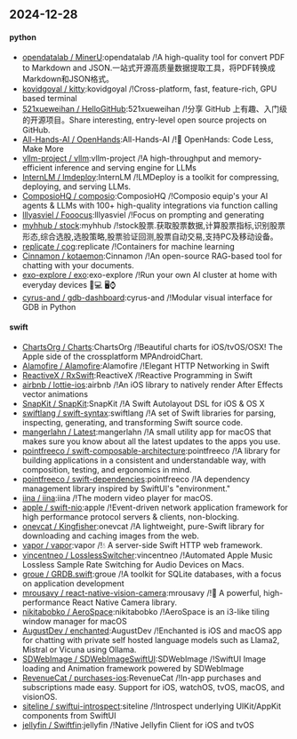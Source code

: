 ## 2024-12-28

#### python
* [opendatalab / MinerU](https://github.com/opendatalab/MinerU):opendatalab /!A high-quality tool for convert PDF to Markdown and JSON.一站式开源高质量数据提取工具，将PDF转换成Markdown和JSON格式。
* [kovidgoyal / kitty](https://github.com/kovidgoyal/kitty):kovidgoyal /!Cross-platform, fast, feature-rich, GPU based terminal
* [521xueweihan / HelloGitHub](https://github.com/521xueweihan/HelloGitHub):521xueweihan /!分享 GitHub 上有趣、入门级的开源项目。Share interesting, entry-level open source projects on GitHub.
* [All-Hands-AI / OpenHands](https://github.com/All-Hands-AI/OpenHands):All-Hands-AI /!🙌 OpenHands: Code Less, Make More
* [vllm-project / vllm](https://github.com/vllm-project/vllm):vllm-project /!A high-throughput and memory-efficient inference and serving engine for LLMs
* [InternLM / lmdeploy](https://github.com/InternLM/lmdeploy):InternLM /!LMDeploy is a toolkit for compressing, deploying, and serving LLMs.
* [ComposioHQ / composio](https://github.com/ComposioHQ/composio):ComposioHQ /!Composio equip's your AI agents & LLMs with 100+ high-quality integrations via function calling
* [lllyasviel / Fooocus](https://github.com/lllyasviel/Fooocus):lllyasviel /!Focus on prompting and generating
* [myhhub / stock](https://github.com/myhhub/stock):myhhub /!stock股票.获取股票数据,计算股票指标,识别股票形态,综合选股,选股策略,股票验证回测,股票自动交易,支持PC及移动设备。
* [replicate / cog](https://github.com/replicate/cog):replicate /!Containers for machine learning
* [Cinnamon / kotaemon](https://github.com/Cinnamon/kotaemon):Cinnamon /!An open-source RAG-based tool for chatting with your documents.
* [exo-explore / exo](https://github.com/exo-explore/exo):exo-explore /!Run your own AI cluster at home with everyday devices 📱💻 🖥️⌚
* [cyrus-and / gdb-dashboard](https://github.com/cyrus-and/gdb-dashboard):cyrus-and /!Modular visual interface for GDB in Python

#### swift
* [ChartsOrg / Charts](https://github.com/ChartsOrg/Charts):ChartsOrg /!Beautiful charts for iOS/tvOS/OSX! The Apple side of the crossplatform MPAndroidChart.
* [Alamofire / Alamofire](https://github.com/Alamofire/Alamofire):Alamofire /!Elegant HTTP Networking in Swift
* [ReactiveX / RxSwift](https://github.com/ReactiveX/RxSwift):ReactiveX /!Reactive Programming in Swift
* [airbnb / lottie-ios](https://github.com/airbnb/lottie-ios):airbnb /!An iOS library to natively render After Effects vector animations
* [SnapKit / SnapKit](https://github.com/SnapKit/SnapKit):SnapKit /!A Swift Autolayout DSL for iOS & OS X
* [swiftlang / swift-syntax](https://github.com/swiftlang/swift-syntax):swiftlang /!A set of Swift libraries for parsing, inspecting, generating, and transforming Swift source code.
* [mangerlahn / Latest](https://github.com/mangerlahn/Latest):mangerlahn /!A small utility app for macOS that makes sure you know about all the latest updates to the apps you use.
* [pointfreeco / swift-composable-architecture](https://github.com/pointfreeco/swift-composable-architecture):pointfreeco /!A library for building applications in a consistent and understandable way, with composition, testing, and ergonomics in mind.
* [pointfreeco / swift-dependencies](https://github.com/pointfreeco/swift-dependencies):pointfreeco /!A dependency management library inspired by SwiftUI's "environment."
* [iina / iina](https://github.com/iina/iina):iina /!The modern video player for macOS.
* [apple / swift-nio](https://github.com/apple/swift-nio):apple /!Event-driven network application framework for high performance protocol servers & clients, non-blocking.
* [onevcat / Kingfisher](https://github.com/onevcat/Kingfisher):onevcat /!A lightweight, pure-Swift library for downloading and caching images from the web.
* [vapor / vapor](https://github.com/vapor/vapor):vapor /!💧 A server-side Swift HTTP web framework.
* [vincentneo / LosslessSwitcher](https://github.com/vincentneo/LosslessSwitcher):vincentneo /!Automated Apple Music Lossless Sample Rate Switching for Audio Devices on Macs.
* [groue / GRDB.swift](https://github.com/groue/GRDB.swift):groue /!A toolkit for SQLite databases, with a focus on application development
* [mrousavy / react-native-vision-camera](https://github.com/mrousavy/react-native-vision-camera):mrousavy /!📸 A powerful, high-performance React Native Camera library.
* [nikitabobko / AeroSpace](https://github.com/nikitabobko/AeroSpace):nikitabobko /!AeroSpace is an i3-like tiling window manager for macOS
* [AugustDev / enchanted](https://github.com/AugustDev/enchanted):AugustDev /!Enchanted is iOS and macOS app for chatting with private self hosted language models such as Llama2, Mistral or Vicuna using Ollama.
* [SDWebImage / SDWebImageSwiftUI](https://github.com/SDWebImage/SDWebImageSwiftUI):SDWebImage /!SwiftUI Image loading and Animation framework powered by SDWebImage
* [RevenueCat / purchases-ios](https://github.com/RevenueCat/purchases-ios):RevenueCat /!In-app purchases and subscriptions made easy. Support for iOS, watchOS, tvOS, macOS, and visionOS.
* [siteline / swiftui-introspect](https://github.com/siteline/swiftui-introspect):siteline /!Introspect underlying UIKit/AppKit components from SwiftUI
* [jellyfin / Swiftfin](https://github.com/jellyfin/Swiftfin):jellyfin /!Native Jellyfin Client for iOS and tvOS
